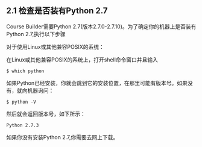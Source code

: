 ## 2.1 检查是否装有Python 2.7

Course Builder需要Python 2.7(版本2.7.0-2.7.10)。为了确定你的机器上是否装有Python 2.7,执行以下步骤

对于使用Linux或其他兼容POSIX的系统：

在Linux或其他兼容POSIX的系统上，打开shell命令窗口并且输入

	$ which python
	
如果Python已经安装，你就会跳到它的安装位置，在那里可能有版本号。如果没有，就向机器询问：

    $ python -V

然后就会返回版本号，如下所示：

    Python 2.7.3
	
如果你没有安装Python 2.7,你需要去网上下载。
